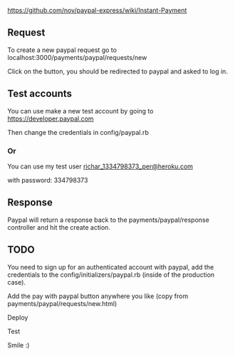 
https://github.com/nov/paypal-express/wiki/Instant-Payment

## Request

To create a new paypal request go to localhost:3000/payments/paypal/requests/new

Click on the button, you should be redirected to paypal and asked to log in.



## Test accounts


You can use make a new test account by going to https://developer.paypal.com


Then change the credentials in config/paypal.rb

### Or

You can use my test user richar_1334798373_per@heroku.com

with password: 334798373


## Response

Paypal will return a response back to the payments/paypal/response controller and hit the create action.



## TODO

You need to sign up for an authenticated account with paypal, add the credentials to the config/initializers/paypal.rb (inside of the production case).


Add the pay with paypal button anywhere you like (copy from payments/paypal/requests/new.html)


Deploy


Test

Smile :)